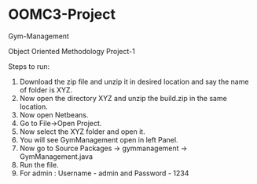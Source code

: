 
# OOMC3-Project
Gym-Management

Object Oriented Methodology Project-1

Steps to run:
1) Download the zip file and unzip it in desired location and say the name of folder is XYZ.
2) Now open the directory XYZ and unzip the build.zip in the same location.
3) Now open Netbeans.
4) Go to File->Open Project.
5) Now select the XYZ folder and open it.
6) You will see GymManagement open in left Panel.
7) Now go to Source Packages -> gymmanagement -> GymManagement.java
8) Run the file.
9) For admin : Username - admin and Password - 1234

